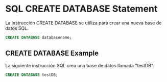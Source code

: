 # SQL CREATE DATABASE Statement

La instrucción CREATE DATABASE se utiliza para crear una nueva base de datos SQL.

```sql
CREATE DATABASE databasename;
```

## CREATE DATABASE Example

La siguiente instrucción SQL crea una base de datos llamada "testDB":

```sql
CREATE DATABASE testDB;
```